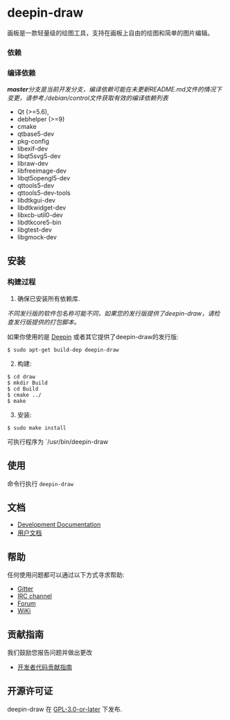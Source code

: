 # deepin-draw

画板是一款轻量级的绘图工具，支持在画板上自由的绘图和简单的图片编辑。

### 依赖

### 编译依赖

_**master**分支是当前开发分支，编译依赖可能在未更新README.md文件的情况下变更，请参考./debian/control文件获取有效的编译依赖列表_

* Qt (>=5.6),
* debhelper (>=9)
* cmake
* qtbase5-dev
* pkg-config
* libexif-dev
* libqt5svg5-dev
* libraw-dev
* libfreeimage-dev
* libqt5opengl5-dev
* qttools5-dev
* qttools5-dev-tools
* libdtkgui-dev
* libdtkwidget-dev
* libxcb-util0-dev
* libdtkcore5-bin
* libgtest-dev
* libgmock-dev

## 安装

### 构建过程

1. 确保已安装所有依赖库.

_不同发行版的软件包名称可能不同，如果您的发行版提供了deepin-draw，请检查发行版提供的打包脚本。_

如果你使用的是 [Deepin](https://distrowatch.com/table.php?distribution=deepin) 或者其它提供了deepin-draw的发行版:

``` shell
$ sudo apt-get build-dep deepin-draw
```

2. 构建:

```
$ cd draw
$ mkdir Build
$ cd Build
$ cmake ../
$ make
```

3. 安装:

```
$ sudo make install
```

可执行程序为 `/usr/bin/deepin-draw

## 使用

命令行执行 `deepin-draw`

## 文档

 - [Development Documentation](https://linuxdeepin.github.io/)
 - [用户文档](https://wikidev.uniontech.com/index.php?title=%E7%94%BB%E6%9D%BF)

## 帮助

任何使用问题都可以通过以下方式寻求帮助:

* [Gitter](https://gitter.im/orgs/linuxdeepin/rooms)
* [IRC channel](https://webchat.freenode.net/?channels=deepin)
* [Forum](https://bbs.deepin.org)
* [WiKi](https://wiki.deepin.org/)

## 贡献指南

我们鼓励您报告问题并做出更改

* [开发者代码贡献指南](https://github.com/linuxdeepin/developer-center/wiki/Contribution-Guidelines-for-Developers)

## 开源许可证

deepin-draw 在 [GPL-3.0-or-later](LICENSE) 下发布.
